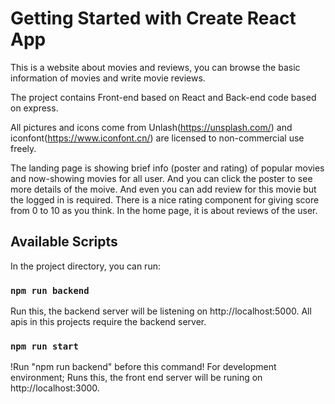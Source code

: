 # Getting Started with Create React App
This is a website about movies and reviews, you can browse the basic information of movies and write movie reviews.

The project contains Front-end based on React and Back-end code based on express.

All pictures and icons come from Unlash(https://unsplash.com/) and iconfont(https://www.iconfont.cn/) are licensed to non-commercial use freely.

The landing page is showing brief info (poster and rating) of popular movies and now-showing movies for all user. And you can click the poster to see more details of the moive. And even you can add review for this movie but the logged in is required. There is a nice rating component for giving score from 0 to 10 as you think. In the home page, it is about reviews of the user. 

## Available Scripts

In the project directory, you can run:

### `npm run backend`

Run this, the backend server will be listening on http://localhost:5000. All apis in this projects require the backend server. 

### `npm run start`
!Run "npm run backend"  before this command!
For development environment;
Runs this, the front end server will be runing on http://localhost:3000. 

